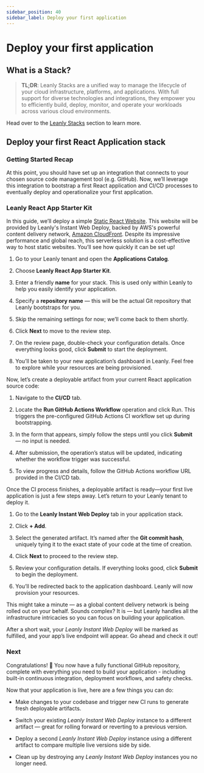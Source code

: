 ```yaml
---
sidebar_position: 40
sidebar_label: Deploy your first application
---
```


# Deploy your first application

## What is a Stack?

> **TL;DR**: Leanly Stacks are a unified way to manage the lifecycle of your cloud infrastructure, platforms, and applications. With full support for diverse technologies and integrations, they empower you to efficiently build, deploy, monitor, and operate your workloads across various cloud environments.

Head over to the [Leanly Stacks](/stacks) section to learn more.

## Deploy your first React Application stack

### Getting Started Recap

At this point, you should have set up an integration that connects to your chosen source code management tool (e.g. GitHub). Now, we’ll leverage this integration to bootstrap a first React application and CI/CD processes to eventually deploy and operationalize your first application.

### Leanly React App Starter Kit

In this guide, we’ll deploy a simple [Static React Website](/stacks/applications/react-starter-kit). This website will be provided by Leanly's Instant Web Deploy, backed by AWS's powerful content delivery network, [Amazon CloudFront](https://aws.amazon.com/cloudfront/). Despite its impressive performance and global reach, this serverless solution is a cost-effective way to host static websites. You’ll see how quickly it can be set up!

1. Go to your Leanly tenant and open the **Applications Catalog**.

1. Choose **Leanly React App Starter Kit**.

1. Enter a friendly **name** for your stack. This is used only within Leanly to help you easily identify your application.

1. Specify a **repository name** — this will be the actual Git repository that Leanly bootstraps for you.

1. Skip the remaining settings for now; we’ll come back to them shortly.

1. Click **Next** to move to the review step.

1. On the review page, double-check your configuration details. Once everything looks good, click **Submit** to start the deployment.

1. You’ll be taken to your new application’s dashboard in Leanly. Feel free to explore while your resources are being provisioned.

Now, let’s create a deployable artifact from your current React application source code:

1. Navigate to the **CI/CD** tab.

1. Locate the **Run GitHub Actions Workflow** operation and click Run. This triggers the pre-configured GitHub Actions CI workflow set up during bootstrapping.

1. In the form that appears, simply follow the steps until you click **Submit** — no input is needed.

1. After submission, the operation’s status will be updated, indicating whether the workflow trigger was successful.

1. To view progress and details, follow the GitHub Actions workflow URL provided in the CI/CD tab.

Once the CI process finishes, a deployable artifact is ready—your first live application is just a few steps away. Let’s return to your Leanly tenant to deploy it.

1. Go to the **Leanly Instant Web Deploy** tab in your application stack.

1. Click **+ Add**.

1. Select the generated artifact. It’s named after the **Git commit hash**, uniquely tying it to the exact state of your code at the time of creation.

1. Click **Next** to proceed to the review step.

1. Review your configuration details. If everything looks good, click **Submit** to begin the deployment.

1. You’ll be redirected back to the application dashboard. Leanly will now provision your resources.

This might take a minute — as a global content delivery network is being rolled out on your behalf. Sounds complex? It is — but Leanly handles all the infrastructure intricacies so you can focus on building your application.

After a short wait, your _Leanly Instant Web Deploy_ will be marked as fulfilled, and your app’s live endpoint will appear. Go ahead and check it out!

### Next

Congratulations! 🎉 You now have a fully functional GitHub repository, complete with everything you need to build your application - including built-in continuous integration, deployment workflows, and safety checks.

Now that your application is live, here are a few things you can do:

- Make changes to your codebase and trigger new CI runs to generate fresh deployable artifacts.

- Switch your existing _Leanly Instant Web Deploy_ instance to a different artifact — great for rolling forward or reverting to a previous version.

- Deploy a second _Leanly Instant Web Deploy_ instance using a different artifact to compare multiple live versions side by side.

- Clean up by destroying any _Leanly Instant Web Deploy_ instances you no longer need.
